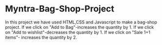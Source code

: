 # Myntra-Bag-Shop-Project
In this project we have used HTML,CSS and Javascript to make a bag-shop project.
If we click on "Add to Bag"-increases the quantity by 1.
If we click on "Add to wishlist"-decreases the quantity by 1.
If we click on "Sale 1+1 items"- increases the quantity by 2.
